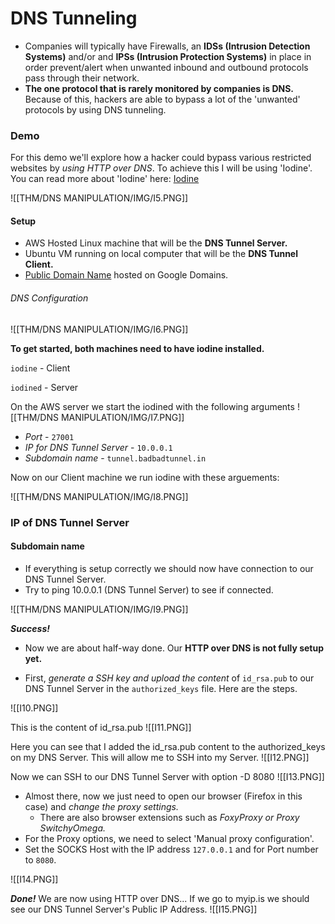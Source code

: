 # DNS Tunneling

- Companies will typically have Firewalls, an **IDSs (Intrusion Detection Systems)** and/or and **IPSs (Intrusion Protection Systems)** in place in order prevent/alert when unwanted inbound and outbound protocols pass through their network. 
- **The one protocol that is rarely monitored by companies is DNS.** Because of this, hackers are able to bypass a lot of the 'unwanted' protocols by using DNS tunneling.

### Demo

For this demo we'll explore how a hacker could bypass various restricted websites by *using HTTP over DNS*. To achieve this I will be using 'Iodine'. You can read more about 'Iodine' here: [Iodine](https://code.kryo.se/iodine/)

![[THM/DNS MANIPULATION/IMG/I5.PNG]]

#### Setup

- AWS Hosted Linux machine that will be the **DNS Tunnel Server.**
- Ubuntu VM running on local computer that will be the **DNS Tunnel Client.**
- [Public Domain Name](badbadtunnel.in) hosted on Google Domains.

###### DNS Configuration
![[THM/DNS MANIPULATION/IMG/I6.PNG]]

**To get started, both machines need to have iodine installed.**

`iodine` - Client

`iodined` - Server

On the AWS server we start the iodined with the following arguments
![[THM/DNS MANIPULATION/IMG/I7.PNG]]

- *Port* - `27001`
- *IP for DNS Tunnel Server* - `10.0.0.1`
- *Subdomain name* - `tunnel.badbadtunnel.in`

Now on our Client machine we run iodine with these arguements:

![[THM/DNS MANIPULATION/IMG/I8.PNG]]

### IP of DNS Tunnel Server
#### Subdomain name
- If everything is setup correctly we should now have connection to our DNS Tunnel Server. 
- Try to ping 10.0.0.1 (DNS Tunnel Server) to see if connected.

![[THM/DNS MANIPULATION/IMG/I9.PNG]]

***Success!***

- Now we are about half-way done. Our **HTTP over DNS is not fully setup yet.** 

- First, *generate a SSH key and upload the content* of `id_rsa.pub` to our DNS Tunnel Server in the `authorized_keys` file. Here are the steps.

![[I10.PNG]]

This is the content of id_rsa.pub
![[I11.PNG]]

Here you can see that I added the id_rsa.pub content to the authorized_keys on my DNS Server. This will allow me to SSH into my Server.
![[I12.PNG]]

Now we can SSH to our DNS Tunnel Server with option -D 8080
![[I13.PNG]]

- Almost there, now we just need to open our browser (Firefox in this case) and *change the proxy settings.* 
	- There are also browser extensions such as *FoxyProxy or Proxy SwitchyOmega.*
- For the Proxy options, we need to select 'Manual proxy configuration'.
- Set the SOCKS Host with the IP address `127.0.0.1` and for Port number to `8080`.

![[I14.PNG]]

***Done!***
We are now using HTTP over DNS... If we go to myip.is we should see our DNS Tunnel Server's Public IP Address.
![[I15.PNG]]

